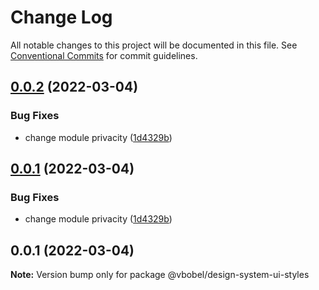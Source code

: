 # Change Log

All notable changes to this project will be documented in this file.
See [Conventional Commits](https://conventionalcommits.org) for commit guidelines.

## [0.0.2](https://github.com/Vbobell/design-system/compare/@vbobel/design-system-ui-styles@0.0.1...@vbobel/design-system-ui-styles@0.0.2) (2022-03-04)


### Bug Fixes

* change module privacity ([1d4329b](https://github.com/Vbobell/design-system/commit/1d4329b134cdd22496b42844cea7ad0907ba50d1))





## [0.0.1](https://github.com/Vbobell/design-system/compare/@vbobel/design-system-ui-styles@0.0.1...@vbobel/design-system-ui-styles@0.0.1) (2022-03-04)


### Bug Fixes

* change module privacity ([1d4329b](https://github.com/Vbobell/design-system/commit/1d4329b134cdd22496b42844cea7ad0907ba50d1))





## 0.0.1 (2022-03-04)

**Note:** Version bump only for package @vbobel/design-system-ui-styles
